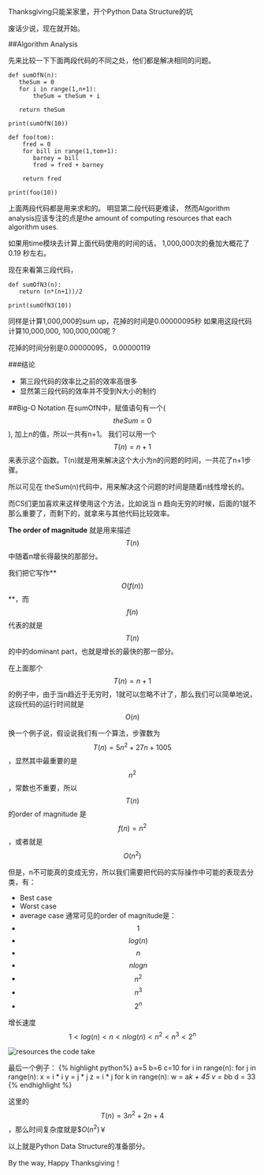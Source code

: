Thanksgiving只能呆家里，开个Python Data Structure的坑

废话少说，现在就开始。

##Algorithm Analysis

先来比较一下下面两段代码的不同之处，他们都是解决相同的问题。

```
def sumOfN(n):
   theSum = 0
   for i in range(1,n+1):
       theSum = theSum + i

   return theSum

print(sumOfN(10))
```

```
def foo(tom):
    fred = 0
    for bill in range(1,tom+1):
       barney = bill
       fred = fred + barney

    return fred

print(foo(10))
```
上面两段代码都是用来求和的。
明显第二段代码更难读，
然而Algorithm analysis应该专注的点是the amount of computing resources that each algorithm uses. 

如果用time模块去计算上面代码使用的时间的话，
1,000,000次的叠加大概花了0.19 秒左右。

现在来看第三段代码，
```
def sumOfN3(n):
   return (n*(n+1))/2

print(sumOfN3(10))
``` 
同样是计算1,000,000的sum up，花掉的时间是0.00000095秒
如果用这段代码计算10,000,000, 100,000,000呢？

花掉的时间分别是0.00000095， 0.00000119

###结论
* 第三段代码的效率比之前的效率高很多
* 显然第三段代码的效率并不受到N大小的制约

##Big-O Notation
在sumOfN中，赋值语句有一个($$theSum = 0$$), 加上n的值，所以一共有n+1。 我们可以用一个$$T(n) = n + 1$$来表示这个函数。T(n)就是用来解决这个大小为n的问题的时间，一共花了n+1步骤。

所以可见在 theSum(n)代码中，用来解决这个问题的时间是随着n线性增长的。

而CS们更加喜欢来这样使用这个方法，比如说当 n 趋向无穷的时候，后面的1就不那么重要了，而剩下的，就拿来与其他代码比较效率。

**The order of magnitude** 就是用来描述$$T(n)$$中随着n增长得最快的那部分。

我们把它写作**$$O(f(n))$$**，而$$f(n)$$代表的就是$$T(n)$$的中的dominant part，也就是增长的最快的那一部分。

在上面那个$$T(n) = n + 1$$的例子中，由于当n趋近于无穷时，1就可以忽略不计了，那么我们可以简单地说，这段代码的运行时间就是$$O(n)$$

换一个例子说，假设说我们有一个算法，步骤数为$$T(n)=5n^2+27n+1005$$，显然其中最重要的是$$n^2$$，常数也不重要，所以$$T(n)$$的order of magnitude 是$$f(n)=n^2$$，或者就是$$O(n^2)$$

但是，n不可能真的变成无穷，所以我们需要把代码的实际操作中可能的表现去分类，有：
* Best case
* Worst case
* average case 
通常可见的order of magnitude是：
* $$1$$
* $$log(n)$$
* $$n$$
* $$nlogn$$
* $$n^2$$
* $$n^3$$
* $$2^n$$

增长速度$$1 < log(n) < n < nlog(n) < n^2 < n^3 < 2^n$$

![resources the code take](http://interactivepython.org/courselib/static/pythonds/_images/newplot.png)

最后一个例子：
{% highlight python%}
a=5
b=6
c=10
for i in range(n):
   for j in range(n):
      x = i * i
      y = j * j
      z = i * j
for k in range(n):
   w = a*k + 45
   v = b*b
d = 33
{% endhighlight %}

这里的$$T(n)=3n^2 + 2n + 4$$，那么时间复杂度就是$$O(n^2)$￥

以上就是Python Data Structure的准备部分。

By the way, Happy Thanksgiving！
